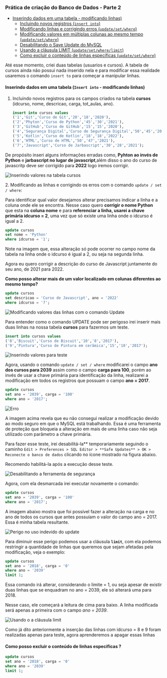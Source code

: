 ### Prática de criação do Banco de Dados - Parte 2

- [Inserindo dados em uma tabela - modificando linhas)](#ancora1)
    - [Incluindo novos registros (`insert into`)](#ancora1a)
    - [Modificando linhas e corrigindo erros (``update/set/where``)](#ancora1b)
    - [Modificando valores em múltiplas colunas ao mesmo tempo (``update/set/where``)](#ancora1c)
    - [Desabilitando o Save Update do MySQL](#ancora1d)
    - [Usando a cláusula LIMIT (``update/set/where/limit``)](#ancora1e)
    - [Como excluir o conteúdo de linhas específicas (``update/set/where``)](#ancora1f)



Até esse momento, criei duas tabelas (usuarios e cursos). 
A tabela de cursos ainda não possui nada inserido nela e para modificar essa realidade usaremos o comando ``insert to`` para começar a manipular linhas.

<a id="ancora1"></a>
#### Inserindo dados em uma tabela (``Insert into`` - modificando linhas)

<a id="ancora1a"></a>
1. Incluindo novos registros para os campos criados na tabela **cursos** (idcurso, nome, descricao, carga, tot_aulas, ano).

    ```sql
    insert into cursos values
    ('1','Git','Curso de Git','20','18','2020'),
    ('2','Phyton','Curso de Python','45','30','2021'),
    ('3','GitHub','Curso de GitHub','15','15','2020'),
    ('4','Segurança Digital','Curso de Segurança Digital','50','45','2021'),
    ('5','Kotlin','Curso de Kotlin','18','18','2022'),
    ('6','HTML','Curso de HTML','50','47','2021'),
    ('7','Javascript','Curso de Jarbascript','30','28','2021');
    ```
De propósito inseri alguns informações erradas como, **Pyhton ao invés de Python** e **jarbascript no lugar de javascript**,além disso o ano do curso de javascritp deve ser corrigido para **2022** logo iremos corrigir.

![Inserindo valores na tabela cursos](img/inserindo_valores_errados.png)

<a id="ancora1b"></a>
2. Modificando as linhas e corrigindo os erros com o comando ``update / set / where``:
   
Para identificar qual valor desejamos alterar precisamos indicar a linha e a coluna onde ele se encontra. 
Nesse caso quero **corrigir o nome Python** que esta na **coluna nome** e para **referenciar a linha, usarei a chave primária idcurso = 2**, uma vez que só existe uma linha onde o idcurso é igual a 2.

```sql
update cursos
set nome = 'Python'
where idcurso = '1';
```

Note na imagem que, essa alteração só pode ocorrer no campo nome da tabela na linha onde o idcurso é igual a 2, ou seja na segunda linha.

Agora eu quero corrigir a descrição do curso de Javascript juntamente do seu ano, de 2021 para 2022.

<a id="ancora1c"></a>
**Como posso alterar mais de um valor localizado em colunas diferentes ao mesmo tempo?**

```sql
update cursos
set descricao = 'Curso de Javascript', ano = '2022'
where idcurso = '7';
```
![Modificando valores das linhas com o comando Update](img/usando_comando_update.png)

Para entender como o comando UPDATE pode ser perigoso irei inserir mais duas linhas na nossa tabela **cursos** para fazermos um teste.

```sql
insert into cursos values
('8','Biscuit','Curso de Biscuit','10','8','2017'),
('9','Pintura','Curso de Pintura em cerâmica','15','10','2017');
```

![Inserindo valores para teste](img/inserindo_valores_teste.png)

Agora, usando o comando `update / set / where` modificarei o campo **ano dos cursos para 2039** assim como o campo **carga para 100**, porém ao invés de usar a chave primária para identificação da linha, realizarei a modificação em todos os registros que possuam o campo **ano = 2017**. 

```sql
update cursos
set ano = '2039', carga = '100'
where ano = '2017';
```

![Erro](img/erro1.png)

A imagem acima revela que eu não consegui realizar a modificação devido ao modo seguro em que o MySQL está trabalhando. Essa é uma ferramenta de proteção que bloqueia a alteração em mais de uma linha caso não seja utilizado com parâmetro a chave primária. 

<a id="ancora1d"></a>
Para fazer esse teste, irei desabilitá-la** temporariamente seguindo o caminho ``Edit > Preferences > SQL Editor > **Safe Updates** > OK > Reconecte o banco de dados`` clicando no ícone mostrado na figura abaixo. 

Recomendo habilitá-la após a execução desse teste.

![Desabilitando a ferramenta de segurança](img/desabilitando%20o%20save%20mode.png)


Agora, com ela desmarcada irei executar novamente o comando: 

```sql
update cursos
set ano = '2039', carga = '100'
where ano = '2017';
```

A imagem abaixo mostra que foi possível fazer a alteração na carga e no ano de todos os cursos que antes possuíam o valor do campo ano = 2017. Essa é minha tabela resultante.

![Perigo no uso indevido do update](img/perigo_update.png)

<a id="ancora1e"></a>
Para diminuir esse perigo podemos usar a cláusula **``limit``**, com ela podemos restringir a quantidade de linhas que queremos que sejam afetadas pela modificação, veja o exemplo:

```sql
update cursos
set ano = '2018', carga = '0'
where ano = '2039'
limit 1;
```

Essa comando irá alterar, considerando o limite = 1, ou seja apesar de existir duas linhas que se enquadram no ano = 2039, ele só alterará uma para 2018. 

Nesse caso, ele começará a leitura de cima para baixo. A linha modificada será apenas a primeira com o campo *ano = 2039*.

![Usando o a cláusula limit](img/usando_limit.png)


Como já dito anteriormente a inserção das linhas com idcurso = 8 e 9 foram realizadas apenas para teste, agora aprenderemos a apagar essas linhas

<a id="ancora1f"></a>
#### Como posso excluir o conteúdo de linhas específicas ?

```sql
update cursos
set ano = '2018', carga = '0'
where ano = '2039'
limit 1;
